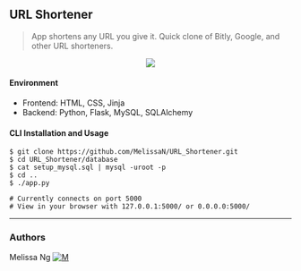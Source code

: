 ## URL Shortener
> App shortens any URL you give it. Quick clone of Bitly, Google, and other URL shorteners.

<p align="center">
  <img src="https://raw.githubusercontent.com/MelissaN/URL_Shortener/master/static/shorty_url.gif">
</p>

#### Environment
* Frontend: HTML, CSS, Jinja 
* Backend: Python, Flask, MySQL, SQLAlchemy

#### CLI Installation and Usage
```
$ git clone https://github.com/MelissaN/URL_Shortener.git
$ cd URL_Shortener/database
$ cat setup_mysql.sql | mysql -uroot -p
$ cd ..
$ ./app.py 

# Currently connects on port 5000
# View in your browser with 127.0.0.1:5000/ or 0.0.0.0:5000/
```

---
### Authors
Melissa Ng [![M](https://upload.wikimedia.org/wikipedia/fr/thumb/c/c8/Twitter_Bird.svg/30px-Twitter_Bird.svg.png)](https://twitter.com/MelissaNg__)
